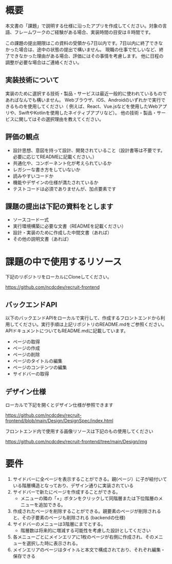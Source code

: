 # 概要
本文書の「課題」で説明する仕様に沿ったアプリを作成してください。対象の言語、フレームワークのご経験がある場合、実装時間の目安は８時間です。

この課題の提出期限はこの資料の受領から7日以内です。7日以内に終了できなかった場合は、途中の状態の提出で構いません。
現職の仕事で忙しいなど、終了できなかった理由がある場合、評価にはその事情を考慮します。
他に日程の調整が必要な場合はご連絡ください。

## 実装技術について
実装のために選択する技術・製品・サービスは最近一般的に使われているものであればなんでも構いません。
Webブラウザ、iOS、Androidのいずれかで実行できるものを使用してください（ 例えば、React、Vue.jsなどを使用したWebアプリや、SwiftやKotlinを使用したネイティブアプリなど）。
他の技術・製品・サービスに関してはその選択理由を教えてください。

## 評価の観点
- 設計思想、意図を持って設計、開発されていること（設計書等は不要です。必要に応じてREADMEに記載ください。）
- 共通化や、コンポーネント化が考えられているか
- レガシーな書き方をしていないか
- 読みやすいコードか
- 機能やデザインの仕様が満たされているか
- テストコードは必須でありませんが、加点要素です

## 課題の提出は下記の資料をとします
- ソースコード一式
- 実行環境構築に必要な文書（READMEを記載ください）
- 設計・実装のために作成した中間文書（あれば）
- その他の説明文書（あれば）

# 課題の中で使用するリソース
下記のリポジトリをローカルにCloneしてください。

https://github.com/ncdcdev/recruit-frontend

## バックエンドAPI
以下のバックエンドAPIをローカルで実行して、作成するフロントエンドから利用してください。実行手順は上記リポジトリのREADME.mdをご参照ください。APIドキュメントについてもREADME.mdに記載しています。
- ページの取得
- ページの作成
- ページの削除
- ページのタイトルの編集
- ページのコンテンツの編集
- サイドバーの取得

## デザイン仕様
ローカルで下記を開くとデザイン仕様が参照できます

https://github.com/ncdcdev/recruit-frontend/blob/main/Design/DesignSpec/index.html

フロントエンド内で使用する画像リソースは下記のもの使用してください

https://github.com/ncdcdev/recruit-frontend/tree/main/Design/img

# 要件
1. サイドバーに全ページを表示することができる。親(ページ）に子が紐付いている階層構造となっており、デザイン通りに実装されている
2. サイドバーで新たにページを作成することができる。
    - メニューの隣の「+」ボタンをクリックして同階層または下位階層のメニューを追加できる。
3. 作成されたページを削除することができる。親要素のページが削除されると、その子要素のページも削除される (backendの仕様)
4. サイドバーのメニューは3階層にまでとする。
    - 階層数は将来的に増減する可能性を考慮した設計としてください
5. 各メニューごとにメインエリアに1枚のページが右側に作成され、そのメニューを選択した時に表示される。
6. メインエリアのページはタイトルと本文で構成されており、それぞれ編集・保存できる


